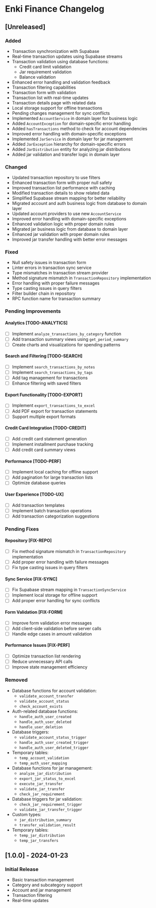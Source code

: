 # Enki Finance Changelog

## [Unreleased]

### Added
- Transaction synchronization with Supabase
- Real-time transaction updates using Supabase streams
- Transaction validation using database functions:
  - Credit card limit validation
  - Jar requirement validation
  - Balance validation
- Enhanced error handling and validation feedback
- Transaction filtering capabilities
- Transaction form with validation
- Transaction list with real-time updates
- Transaction details page with related data
- Local storage support for offline transactions
- Pending changes management for sync conflicts
- Implemented `AccountService` in domain layer for business logic
- Added `AccountException` for domain-specific error handling
- Added `hasTransactions` method to check for account dependencies
- Improved error handling with domain-specific exceptions
- Implemented `JarService` in domain layer for jar management
- Added `JarException` hierarchy for domain-specific errors
- Added `JarDistribution` entity for analyzing jar distributions
- Added jar validation and transfer logic in domain layer

### Changed
- Updated transaction repository to use filters
- Enhanced transaction form with proper null safety
- Improved transaction list performance with caching
- Modified transaction details to show related data
- Simplified Supabase stream mapping for better reliability
- Migrated account and auth business logic from database to domain layer
- Updated account providers to use new `AccountService`
- Improved error handling with domain-specific exceptions
- Enhanced validation logic with proper domain rules
- Migrated jar business logic from database to domain layer
- Enhanced jar validation with proper domain rules
- Improved jar transfer handling with better error messages

### Fixed
- Null safety issues in transaction form
- Linter errors in transaction sync service
- Type mismatches in transaction stream provider
- Method signature mismatch in `TransactionRepository` implementation
- Error handling with proper failure messages
- Type casting issues in query filters
- Filter builder chain in repository
- RPC function name for transaction summary

### Pending Improvements
#### Analytics [TODO-ANALYTICS]
- [ ] Implement `analyze_transactions_by_category` function
- [ ] Add transaction summary views using `get_period_summary`
- [ ] Create charts and visualizations for spending patterns

#### Search and Filtering [TODO-SEARCH]
- [ ] Implement `search_transactions_by_notes`
- [ ] Implement `search_transactions_by_tags`
- [ ] Add tag management for transactions
- [ ] Enhance filtering with saved filters

#### Export Functionality [TODO-EXPORT]
- [ ] Implement `export_transactions_to_excel`
- [ ] Add PDF export for transaction statements
- [ ] Support multiple export formats

#### Credit Card Integration [TODO-CREDIT]
- [ ] Add credit card statement generation
- [ ] Implement installment purchase tracking
- [ ] Add credit card summary views

#### Performance [TODO-PERF]
- [ ] Implement local caching for offline support
- [ ] Add pagination for large transaction lists
- [ ] Optimize database queries

#### User Experience [TODO-UX]
- [ ] Add transaction templates
- [ ] Implement batch transaction operations
- [ ] Add transaction categorization suggestions

### Pending Fixes
#### Repository [FIX-REPO]
- [ ] Fix method signature mismatch in `TransactionRepository` implementation
- [ ] Add proper error handling with failure messages
- [ ] Fix type casting issues in query filters

#### Sync Service [FIX-SYNC]
- [ ] Fix Supabase stream mapping in `TransactionSyncService`
- [ ] Implement local storage for offline support
- [ ] Add proper error handling for sync conflicts

#### Form Validation [FIX-FORM]
- [ ] Improve form validation error messages
- [ ] Add client-side validation before server calls
- [ ] Handle edge cases in amount validation

#### Performance Issues [FIX-PERF]
- [ ] Optimize transaction list rendering
- [ ] Reduce unnecessary API calls
- [ ] Improve state management efficiency

### Removed
- Database functions for account validation:
  - `validate_account_transfer`
  - `validate_account_status`
  - `check_account_exists`
- Auth-related database functions:
  - `handle_auth_user_created`
  - `handle_auth_user_deleted`
  - `handle_user_deletion`
- Database triggers:
  - `validate_account_status_trigger`
  - `handle_auth_user_created_trigger`
  - `handle_auth_user_deleted_trigger`
- Temporary tables:
  - `temp_account_validation`
  - `temp_auth_user_mapping`
- Database functions for jar management:
  - `analyze_jar_distribution`
  - `export_jar_status_to_excel`
  - `execute_jar_transfer`
  - `validate_jar_transfer`
  - `check_jar_requirement`
- Database triggers for jar validation:
  - `check_jar_requirement_trigger`
  - `validate_jar_transfer_trigger`
- Custom types:
  - `jar_distribution_summary`
  - `transfer_validation_result`
- Temporary tables:
  - `temp_jar_distribution`
  - `temp_jar_transfers`

## [1.0.0] - 2024-01-23
### Initial Release
- Basic transaction management
- Category and subcategory support
- Account and jar management
- Transaction filtering
- Real-time updates 